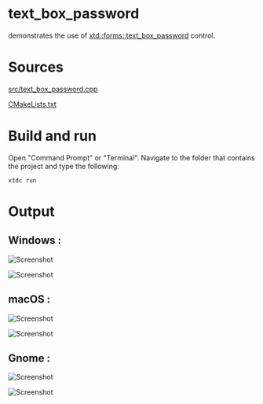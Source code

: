 # text_box_password

demonstrates the use of [xtd::forms::text_box_password](../../../src/xtd_forms/include/xtd/forms/text_box_password.hpp) control.

# Sources

[src/text_box_password.cpp](src/text_box_password.cpp)

[CMakeLists.txt](CMakeLists.txt)

# Build and run

Open "Command Prompt" or "Terminal". Navigate to the folder that contains the project and type the following:

```shell
xtdc run
```

# Output

## Windows :

![Screenshot](../../../docs/pictures/examples/text_box_password_w.png)

![Screenshot](../../../docs/pictures/examples/text_box_password_wd.png)

## macOS :

![Screenshot](../../../docs/pictures/examples/text_box_password_m.png)

![Screenshot](../../../docs/pictures/examples/text_box_password_md.png)

## Gnome :

![Screenshot](../../../docs/pictures/examples/text_box_password_g.png)

![Screenshot](../../../docs/pictures/examples/text_box_password_gd.png)

